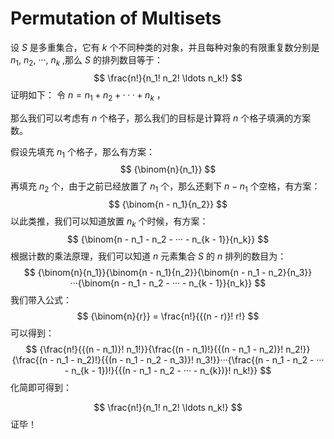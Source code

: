 # Permutation of Multisets

设 $S$ 是多重集合，它有 $k$ 个不同种类的对象，并且每种对象的有限重复数分别是 $n_1$, $n_2$, ···, $n_k$ ,那么 $S$ 的排列数目等于： 
$$
\frac{n!}{n_1! n_2! \ldots n_k!}
$$
证明如下：
令 $n = n_1 + n_2 + ··· + n_k$ ，

那么我们可以考虑有 $n$ 个格子，那么我们的目标是计算将 $n$ 个格子填满的方案数。

假设先填充 $n_1$ 个格子，那么有方案：
$$
{\binom{n}{n_1}}
$$
再填充 $n_2$ 个，由于之前已经放置了 $n_1$ 个，那么还剩下 $n - n_1$ 个空格，有方案：
$$
{\binom{n - n_1}{n_2}}
$$
以此类推，我们可以知道放置 $n_k$ 个时候，有方案：
$$
{\binom{n - n_1 - n_2 - ··· - n_{k - 1}}{n_k}}
$$
根据计数的乘法原理，我们可以知道 $n$ 元素集合 $S$ 的 $n$ 排列的数目为：
$$
{\binom{n}{n_1}}{\binom{n - n_1}{n_2}}{\binom{n - n_1 - n_2}{n_3}}···{\binom{n - n_1 - n_2 - ··· - n_{k - 1}}{n_k}}
$$
我们带入公式：
$$
{\binom{n}{r}} = \frac{n!}{{(n - r)}! r!}
$$
可以得到：
$$
{\frac{n!}{{(n - n_1)}! n_1!}}{\frac{(n - n_1)!}{{(n - n_1 - n_2)}! n_2!}}{\frac{(n - n_1 - n_2)!}{{(n - n_1 - n_2 - n_3)}! n_3!}}···{\frac{(n - n_1 - n_2 - ··· - n_{k - 1})!}{{(n - n_1 - n_2 - ··· - n_{k})}! n_k!}}
$$
化简即可得到：

$$
\frac{n!}{n_1! n_2! \ldots n_k!}
$$
证毕！